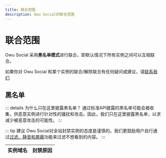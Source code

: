 ```yaml
---
title: 联合范围
description: Owu Social的联合范围
---
```


# 联合范围

Owu Social 采用**黑名单模式**进行联合，即默认情况下所有实例之间可以互相联合。

如果你对 Owu Social 和某个实例的联合/解除联合有任何疑问或建议，请[联系我们](/contact.md)

## 黑名单

::: details 为什么只在这里披露黑名单？
通过标准API披露的黑名单可能会被收集，供恶意实例进行针对性的骚扰和攻击。因此，我们只在这里披露黑名单，以求减少被恶意攻击的可能性。
:::

::: tip 建议
Owu Social对全站封禁实例的态度是谨慎的。我们更鼓励用户自行通过[过滤、静音和屏蔽](/faq/filter.md)功能来过滤不想看到的内容。
:::

| 实例域名 | 封禁原因 |
| -------- | -------- |
